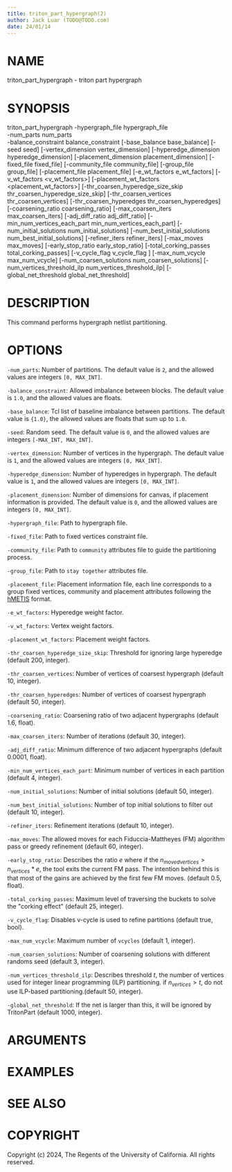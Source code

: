 ```yaml
---
title: triton_part_hypergraph(2)
author: Jack Luar (TODO@TODO.com)
date: 24/01/14
---
```


# NAME

triton_part_hypergraph - triton part hypergraph

# SYNOPSIS

triton_part_hypergraph
    -hypergraph_file hypergraph_file  
    -num_parts num_parts  
    -balance_constraint balance_constraint 
    [-base_balance base_balance]
    [-seed seed] 
    [-vertex_dimension vertex_dimension] 
    [-hyperedge_dimension hyperedge_dimension] 
    [-placement_dimension placement_dimension] 
    [-fixed_file fixed_file] 
    [-community_file community_file] 
    [-group_file group_file] 
    [-placement_file placement_file] 
    [-e_wt_factors e_wt_factors] 
    [-v_wt_factors <v_wt_factors>] 
    [-placement_wt_factors <placement_wt_factors>]
    [-thr_coarsen_hyperedge_size_skip thr_coarsen_hyperedge_size_skip] 
    [-thr_coarsen_vertices thr_coarsen_vertices] 
    [-thr_coarsen_hyperedges thr_coarsen_hyperedges] 
    [-coarsening_ratio coarsening_ratio] 
    [-max_coarsen_iters max_coarsen_iters] 
    [-adj_diff_ratio adj_diff_ratio] 
    [-min_num_vertices_each_part min_num_vertices_each_part] 
    [-num_initial_solutions num_initial_solutions] 
    [-num_best_initial_solutions num_best_initial_solutions] 
    [-refiner_iters refiner_iters] 
    [-max_moves max_moves] 
    [-early_stop_ratio early_stop_ratio] 
    [-total_corking_passes total_corking_passes] 
    [-v_cycle_flag v_cycle_flag ] 
    [-max_num_vcycle max_num_vcycle] 
    [-num_coarsen_solutions num_coarsen_solutions] 
    [-num_vertices_threshold_ilp num_vertices_threshold_ilp] 
    [-global_net_threshold global_net_threshold] 


# DESCRIPTION

This command performs hypergraph netlist partitioning.

# OPTIONS

`-num_parts`:  Number of partitions. The default value is `2`, and the allowed values are integers `[0, MAX_INT]`.

`-balance_constraint`:  Allowed imbalance between blocks. The default value is `1.0`, and the allowed values are floats.

`-base_balance`:  Tcl list of baseline imbalance between partitions. The default value is `{1.0}`, the allowed values are floats that sum up to `1.0`.

`-seed`:  Random seed. The default value is `0`, and the allowed values are integers `[-MAX_INT, MAX_INT]`.

`-vertex_dimension`:  Number of vertices in the hypergraph. The default value is `1`, and the allowed values are integers `[0, MAX_INT]`.

`-hyperedge_dimension`:  Number of hyperedges in hypergraph. The default value is `1`, and the allowed values are integers `[0, MAX_INT]`.

`-placement_dimension`:  Number of dimensions for canvas, if placement information is provided. The default value is `0`, and the allowed values are integers `[0, MAX_INT]`.

`-hypergraph_file`:  Path to hypergraph file.

`-fixed_file`:  Path to fixed vertices constraint file.

`-community_file`:  Path to `community` attributes file to guide the partitioning process.

`-group_file`:  Path to `stay together` attributes file.

`-placement_file`:  Placement information file, each line corresponds to a group fixed vertices, community and placement attributes following the [hMETIS](https://course.ece.cmu.edu/~ee760/760docs/hMetisManual.pdf) format.

`-e_wt_factors`:  Hyperedge weight factor.

`-v_wt_factors`:  Vertex weight factors.

`-placement_wt_factors`:  Placement weight factors.

`-thr_coarsen_hyperedge_size_skip`:  Threshold for ignoring large hyperedge (default 200, integer).

`-thr_coarsen_vertices`:  Number of vertices of coarsest hypergraph (default 10, integer).

`-thr_coarsen_hyperedges`:  Number of vertices of coarsest hypergraph (default 50, integer).

`-coarsening_ratio`:  Coarsening ratio of two adjacent hypergraphs (default 1.6, float).

`-max_coarsen_iters`:  Number of iterations (default 30, integer).

`-adj_diff_ratio`:  Minimum difference of two adjacent hypergraphs (default 0.0001, float).

`-min_num_vertices_each_part`:  Minimum number of vertices in each partition (default 4, integer).

`-num_initial_solutions`:  Number of initial solutions (default 50, integer).

`-num_best_initial_solutions`:  Number of top initial solutions to filter out (default 10, integer).

`-refiner_iters`:  Refinement iterations (default 10, integer).

`-max_moves`:  The allowed moves for each Fiduccia-Mattheyes (FM) algorithm pass or greedy refinement (default 60, integer).

`-early_stop_ratio`:  Describes the ratio $e$ where if the $n_{moved vertices} > n_{vertices} * e$, the tool exits the current FM pass. The intention behind this is that most of the gains are achieved by the first few FM moves. (default 0.5, float).

`-total_corking_passes`:  Maximum level of traversing the buckets to solve the "corking effect" (default 25, integer).

`-v_cycle_flag`:  Disables v-cycle is used to refine partitions (default true, bool).

`-max_num_vcycle`:  Maximum number of `vcycles` (default 1, integer).

`-num_coarsen_solutions`:  Number of coarsening solutions with different randoms seed (default 3, integer).

`-num_vertices_threshold_ilp`:  Describes threshold $t$, the number of vertices used for integer linear programming (ILP) partitioning. if $n_{vertices} > t$, do not use ILP-based partitioning.(default 50, integer).

`-global_net_threshold`:  If the net is larger than this, it will be ignored by TritonPart (default 1000, integer).

# ARGUMENTS

# EXAMPLES

# SEE ALSO

# COPYRIGHT

Copyright (c) 2024, The Regents of the University of California. All rights reserved.
